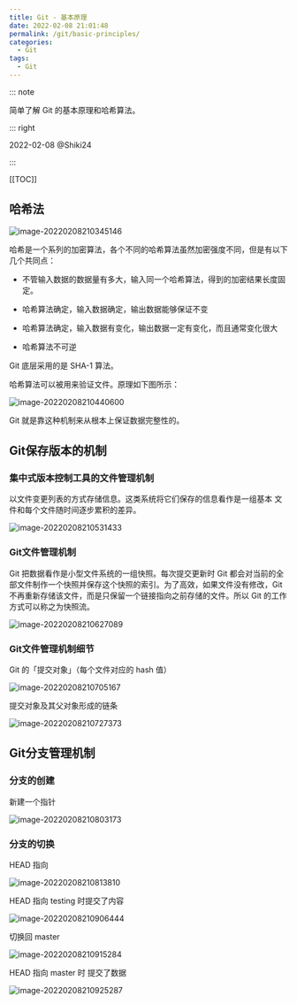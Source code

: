 ```yaml
---
title: Git - 基本原理
date: 2022-02-08 21:01:48
permalink: /git/basic-principles/
categories: 
  - Git
tags: 
  - Git
---
```


::: note

简单了解 Git 的基本原理和哈希算法。

::: right

2022-02-08 @Shiki24

:::

[[TOC]]



## 哈希法

![image-20220208210345146](https://fastly.jsdelivr.net/gh/Kele-Bingtang/static/img/git/20220208210346.png)

哈希是一个系列的加密算法，各个不同的哈希算法虽然加密强度不同，但是有以下几个共同点：

- 不管输入数据的数据量有多大，输入同一个哈希算法，得到的加密结果长度固定。

- 哈希算法确定，输入数据确定，输出数据能够保证不变

- 哈希算法确定，输入数据有变化，输出数据一定有变化，而且通常变化很大

- 哈希算法不可逆

Git 底层采用的是 SHA-1 算法。

哈希算法可以被用来验证文件。原理如下图所示：

![image-20220208210440600](https://fastly.jsdelivr.net/gh/Kele-Bingtang/static/img/git/20220208210442.png)

Git 就是靠这种机制来从根本上保证数据完整性的。

## Git保存版本的机制

### 集中式版本控制工具的文件管理机制

以文件变更列表的方式存储信息。这类系统将它们保存的信息看作是一组基本 文件和每个文件随时间逐步累积的差异。

![image-20220208210531433](https://fastly.jsdelivr.net/gh/Kele-Bingtang/static/img/git/20220208210532.png)

### Git文件管理机制

Git 把数据看作是小型文件系统的一组快照。每次提交更新时 Git 都会对当前的全部文件制作一个快照并保存这个快照的索引。为了高效，如果文件没有修改，Git 不再重新存储该文件，而是只保留一个链接指向之前存储的文件。所以 Git 的工作方式可以称之为快照流。

![image-20220208210627089](https://fastly.jsdelivr.net/gh/Kele-Bingtang/static/img/git/20220208210627.png)

### Git文件管理机制细节

Git 的「提交对象」（每个文件对应的 hash 值）

![image-20220208210705167](https://fastly.jsdelivr.net/gh/Kele-Bingtang/static/img/git/20220208210706.png)

提交对象及其父对象形成的链条

![image-20220208210727373](https://fastly.jsdelivr.net/gh/Kele-Bingtang/static/img/git/20220208210728.png)

## Git分支管理机制

### 分支的创建

新建一个指针

![image-20220208210803173](https://fastly.jsdelivr.net/gh/Kele-Bingtang/static/img/git/20220208210803.png)

### 分支的切换

HEAD 指向

![image-20220208210813810](https://fastly.jsdelivr.net/gh/Kele-Bingtang/static/img/git/20220208210814.png)

HEAD 指向 testing 时提交了内容

![image-20220208210906444](https://fastly.jsdelivr.net/gh/Kele-Bingtang/static/img/git/20220208210907.png)

切换回 master

![image-20220208210915284](https://fastly.jsdelivr.net/gh/Kele-Bingtang/static/img/git/20220208210916.png)

HEAD 指向 master 时 提交了数据

![image-20220208210925287](https://fastly.jsdelivr.net/gh/Kele-Bingtang/static/img/git/20220208210926.png)
